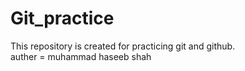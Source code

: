 # Git_practice
This repository is created for practicing git and github.
<br>
auther = muhammad haseeb shah
